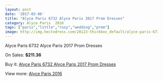 ```yaml
---
layout: post
date: '2017-03-06'
title: "Alyce Paris 6732 Alyce Paris 2017 Prom Dresses"
category: Alyce Paris  2016
tags: ["paris","little","rosy","wedding","prom"]
image: http://img.hectodress.com/28123-thickbox_default/alyce-paris-6732-alyce-paris-2012-prom-dresses.jpg
---
```

Alyce Paris 6732 Alyce Paris 2017 Prom Dresses

On Sales: **$211.36**
<a href="https://www.hectodress.com/alyce-paris-2013/13119-alyce-paris-6732-alyce-paris-2012-prom-dresses.html"><amp-img layout="responsive" width="600" height="600" src="//img.hectodress.com/28123-thickbox_default/alyce-paris-6732-alyce-paris-2012-prom-dresses.jpg" alt="Alyce Paris 6732 Alyce Paris 2017 Prom Dresses 0" /></a>
<a href="https://www.hectodress.com/alyce-paris-2013/13119-alyce-paris-6732-alyce-paris-2012-prom-dresses.html"><amp-img layout="responsive" width="600" height="600" src="//img.hectodress.com/28124-thickbox_default/alyce-paris-6732-alyce-paris-2012-prom-dresses.jpg" alt="Alyce Paris 6732 Alyce Paris 2017 Prom Dresses 1" /></a>

Buy it: [Alyce Paris 6732 Alyce Paris 2017 Prom Dresses](https://www.hectodress.com/alyce-paris-2013/13119-alyce-paris-6732-alyce-paris-2012-prom-dresses.html "Alyce Paris 6732 Alyce Paris 2017 Prom Dresses")

View more: [Alyce Paris  2016](https://www.hectodress.com/203-alyce-paris-2013 "Alyce Paris  2016")